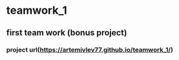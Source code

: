 # teamwork_1
## first team work (bonus project)
### project url(https://artemivlev77.github.io/teamwork_1/)
